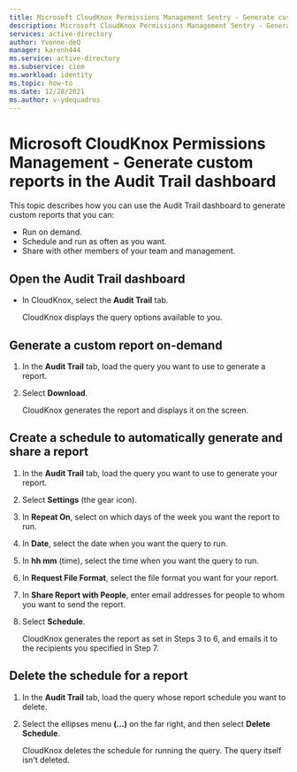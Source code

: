 ```yaml
---
title: Microsoft CloudKnox Permissions Management Sentry - Generate custom reports in the Audit Trail dashboard 
description: Microsoft CloudKnox Permissions Management Sentry - Generate custom reports in the Audit Trail dashboard.
services: active-directory
author: Yvonne-deQ
manager: karenh444
ms.service: active-directory
ms.subservice: ciem
ms.workload: identity
ms.topic: how-to
ms.date: 12/28/2021
ms.author: v-ydequadros
---
```


# Microsoft CloudKnox Permissions Management - Generate custom reports in the Audit Trail dashboard

This topic describes how you can use the Audit Trail dashboard to generate custom reports that you can:

- Run on demand.
- Schedule and run as often as you want.
- Share with other members of your team and management.

## Open the Audit Trail dashboard

- In CloudKnox, select the **Audit Trail** tab.

    CloudKnox displays the query options available to you.

## Generate a custom report on-demand

1. In the **Audit Trail** tab, load the query you want to use to generate a report.
2. Select **Download**.

    CloudKnox generates the report and displays it on the screen.

## Create a schedule to automatically generate and share a report

1. In the **Audit Trail** tab, load the query you want to use to generate your report.
2. Select **Settings** (the gear icon).
3. In **Repeat On**, select on which days of the week you want the report to run.
4. In **Date**, select the date when you want the query to run.
5. In **hh mm** (time), select the time when you want the query to run.
6. In **Request File Format**, select the file format you want for your report.
7. In **Share Report with People**, enter email addresses for people to whom you want to send the report.
8. Select **Schedule**.

    CloudKnox generates the report as set in Steps 3 to 6, and emails it to the recipients you specified in Step 7.

## Delete the schedule for a report

1. In the **Audit Trail** tab, load the query whose report schedule you want to delete.
2. Select the ellipses menu **(…)** on the far right, and then select **Delete Schedule**.

    CloudKnox deletes the schedule for running the query. The query itself isn't deleted.

<!---## Next steps--->
<!---Use the Audit Trail dashboard to generate create queries--->